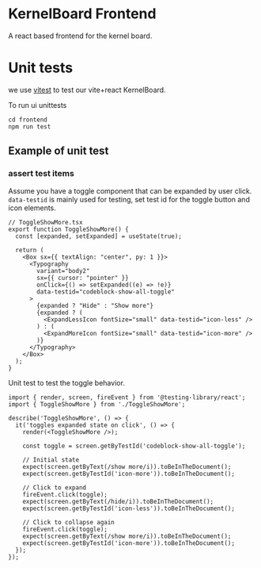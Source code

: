 # KernelBoard Frontend
A react based frontend for the kernel board.


# Unit tests
we use [vitest](https://vitest.dev/) to test our vite+react KernelBoard.

To run ui unittests
```
cd frontend
npm run test
```

## Example of unit test

### assert test items
Assume you have a toggle component that can be expanded by user click.
`data-testid` is mainly used for testing, set test id for the toggle button and
 icon elements.
```
// ToggleShowMore.tsx
export function ToggleShowMore() {
  const [expanded, setExpanded] = useState(true);

  return (
    <Box sx={{ textAlign: "center", py: 1 }}>
      <Typography
        variant="body2"
        sx={{ cursor: "pointer" }}
        onClick={() => setExpanded((e) => !e)}
        data-testid="codeblock-show-all-toggle"
      >
        {expanded ? "Hide" : "Show more"}
        {expanded ? (
          <ExpandLessIcon fontSize="small" data-testid="icon-less" />
        ) : (
          <ExpandMoreIcon fontSize="small" data-testid="icon-more" />
        )}
      </Typography>
    </Box>
  );
}
```

Unit test to test the toggle behavior.
```
import { render, screen, fireEvent } from '@testing-library/react';
import { ToggleShowMore } from './ToggleShowMore';

describe('ToggleShowMore', () => {
  it('toggles expanded state on click', () => {
    render(<ToggleShowMore />);

    const toggle = screen.getByTestId('codeblock-show-all-toggle');

    // Initial state
    expect(screen.getByText(/show more/i)).toBeInTheDocument();
    expect(screen.getByTestId('icon-more')).toBeInTheDocument();

    // Click to expand
    fireEvent.click(toggle);
    expect(screen.getByText(/hide/i)).toBeInTheDocument();
    expect(screen.getByTestId('icon-less')).toBeInTheDocument();

    // Click to collapse again
    fireEvent.click(toggle);
    expect(screen.getByText(/show more/i)).toBeInTheDocument();
    expect(screen.getByTestId('icon-more')).toBeInTheDocument();
  });
});
```
